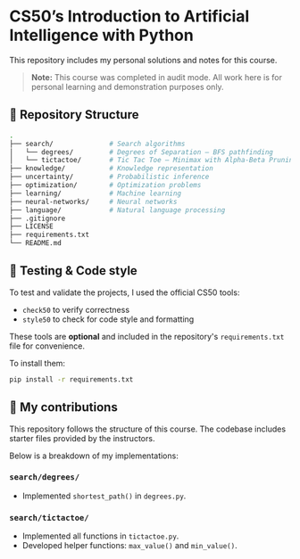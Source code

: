 # CS50’s Introduction to Artificial Intelligence with Python
This repository includes my personal solutions and notes for this course. 

> **Note:** This course was completed in audit mode. All work here is for personal learning and demonstration purposes only.

## 📁 Repository Structure

```bash
.
├── search/              # Search algorithms
│   └── degrees/         # Degrees of Separation – BFS pathfinding
│   └── tictactoe/       # Tic Tac Toe – Minimax with Alpha-Beta Pruning
├── knowledge/           # Knowledge representation
├── uncertainty/         # Probabilistic inference
├── optimization/        # Optimization problems
├── learning/            # Machine learning
├── neural-networks/     # Neural networks
├── language/            # Natural language processing
├── .gitignore
├── LICENSE
├── requirements.txt
└── README.md
```
## 🧪 Testing & Code style

To test and validate the projects, I used the official CS50 tools:  
- `check50` to verify correctness  
- `style50` to check for code style and formatting

These tools are **optional** and included in the repository's `requirements.txt` file for convenience.  

To install them:

```bash
pip install -r requirements.txt
```

## 🧠 My contributions

This repository follows the structure of this course. The codebase includes starter files provided by the instructors.

Below is a breakdown of my implementations:

### `search/degrees/`
- Implemented `shortest_path()` in `degrees.py`.

### `search/tictactoe/`
- Implemented all functions in `tictactoe.py`.
- Developed helper functions: `max_value()` and `min_value()`.
